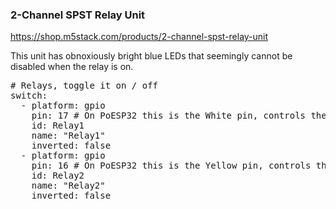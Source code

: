 ### 2-Channel SPST Relay Unit

https://shop.m5stack.com/products/2-channel-spst-relay-unit

This unit has obnoxiously bright blue LEDs that seemingly cannot be disabled when the relay is on.

<pre>
# Relays, toggle it on / off
switch:
  - platform: gpio
    pin: 17 # On PoESP32 this is the White pin, controls the relay furthest from the Grove connector
    id: Relay1
    name: "Relay1"
    inverted: false
  - platform: gpio
    pin: 16 # On PoESP32 this is the Yellow pin, controls the relay closest to the Grove connector
    id: Relay2
    name: "Relay2"
    inverted: false
</pre>
